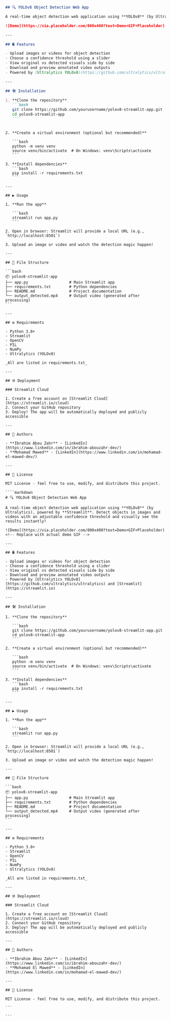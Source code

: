 ````markdown
## 🔍 YOLOv8 Object Detection Web App

A real-time object detection web application using **YOLOv8** (by Ultralytics), powered by **Streamlit**. Detect objects in images and videos with an adjustable confidence threshold and visually see the results instantly!

![Demo](https://via.placeholder.com/800x400?text=Demo+GIF+Placeholder) <!-- Replace with actual demo GIF -->

---

## � Features

- Upload images or videos for object detection
- Choose a confidence threshold using a slider
- View original vs detected visuals side by side
- Download and preview annotated video outputs
- Powered by [Ultralytics YOLOv8](https://github.com/ultralytics/ultralytics) and [Streamlit](https://streamlit.io)

---

## 🛠️ Installation

1. **Clone the repository**
   ```bash
   git clone https://github.com/yourusername/yolov8-streamlit-app.git
   cd yolov8-streamlit-app
   ```
````

`````

2. **Create a virtual environment (optional but recommended)**

   ```bash
   python -m venv venv
   source venv/bin/activate  # On Windows: venv\Scripts\activate
   ```

3. **Install dependencies**
   ```bash
   pip install -r requirements.txt
   ```

---

## ▶️ Usage

1. **Run the app**

   ```bash
   streamlit run app.py
   ```

2. Open in browser: Streamlit will provide a local URL (e.g., `http://localhost:8501`)

3. Upload an image or video and watch the detection magic happen!

---

## 📁 File Structure

```bash
📦 yolov8-streamlit-app
├── app.py                  # Main Streamlit app
├── requirements.txt        # Python dependencies
├── README.md               # Project documentation
└── output_detected.mp4     # Output video (generated after processing)
```

---

## ⚙️ Requirements

- Python 3.8+
- Streamlit
- OpenCV
- PIL
- NumPy
- Ultralytics (YOLOv8)

_All are listed in requirements.txt_

---

## 🌐 Deployment

### Streamlit Cloud

1. Create a free account on [Streamlit Cloud](https://streamlit.io/cloud)
2. Connect your GitHub repository
3. Deploy! The app will be automatically deployed and publicly accessible

---

## 👥 Authors

- **Ibrahim Abou Zahr** - [LinkedIn](https://www.linkedin.com/in/ibrahim-abouzahr-dev/)
- **Mohamad Mawed** - [LinkedIn](https://www.linkedin.com/in/mohamad-el-mawed-dev/)

---

## 📜 License

MIT License - feel free to use, modify, and distribute this project.

````markdown
# 🔍 YOLOv8 Object Detection Web App

A real-time object detection web application using **YOLOv8** (by Ultralytics), powered by **Streamlit**. Detect objects in images and videos with an adjustable confidence threshold and visually see the results instantly!

![Demo](https://via.placeholder.com/800x400?text=Demo+GIF+Placeholder) <!-- Replace with actual demo GIF -->

---

## � Features

- Upload images or videos for object detection
- Choose a confidence threshold using a slider
- View original vs detected visuals side by side
- Download and preview annotated video outputs
- Powered by [Ultralytics YOLOv8](https://github.com/ultralytics/ultralytics) and [Streamlit](https://streamlit.io)

---

## 🛠️ Installation

1. **Clone the repository**

   ```bash
   git clone https://github.com/yourusername/yolov8-streamlit-app.git
   cd yolov8-streamlit-app
   ```

2. **Create a virtual environment (optional but recommended)**

   ```bash
   python -m venv venv
   source venv/bin/activate  # On Windows: venv\Scripts\activate
   ```

3. **Install dependencies**
   ```bash
   pip install -r requirements.txt
   ```

---

## ▶️ Usage

1. **Run the app**

   ```bash
   streamlit run app.py
   ```

2. Open in browser: Streamlit will provide a local URL (e.g., `http://localhost:8501`)

3. Upload an image or video and watch the detection magic happen!

---

## 📁 File Structure

```bash
📦 yolov8-streamlit-app
├── app.py                  # Main Streamlit app
├── requirements.txt        # Python dependencies
├── README.md               # Project documentation
└── output_detected.mp4     # Output video (generated after processing)
```

---

## ⚙️ Requirements

- Python 3.8+
- Streamlit
- OpenCV
- PIL
- NumPy
- Ultralytics (YOLOv8)

_All are listed in requirements.txt_

---

## 🌐 Deployment

### Streamlit Cloud

1. Create a free account on [Streamlit Cloud](https://streamlit.io/cloud)
2. Connect your GitHub repository
3. Deploy! The app will be automatically deployed and publicly accessible

---

## 👥 Authors

- **Ibrahim Abou Zahr** - [LinkedIn](https://www.linkedin.com/in/ibrahim-abouzahr-dev/)
- **Mohamad El Mawed** - [LinkedIn](https://www.linkedin.com/in/mohamad-el-mawed-dev/)

---

## 📜 License

MIT License - feel free to use, modify, and distribute this project.

```

```
`````
